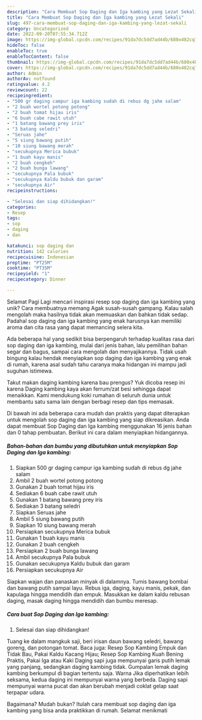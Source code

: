 ```yaml
---
description: "Cara Membuat Sop Daging dan Iga kambing yang Lezat Sekali"
title: "Cara Membuat Sop Daging dan Iga kambing yang Lezat Sekali"
slug: 497-cara-membuat-sop-daging-dan-iga-kambing-yang-lezat-sekali
category: Uncategorized
date: 2022-09-20T07:55:34.712Z
image: https://img-global.cpcdn.com/recipes/91da7dc5dd7ad44b/680x482cq70/sop-daging-dan-iga-kambing-foto-resep-utama.jpg
hideToc: false
enableToc: true
enableTocContent: false
thumbnail: https://img-global.cpcdn.com/recipes/91da7dc5dd7ad44b/680x482cq70/sop-daging-dan-iga-kambing-foto-resep-utama.jpg
cover: https://img-global.cpcdn.com/recipes/91da7dc5dd7ad44b/680x482cq70/sop-daging-dan-iga-kambing-foto-resep-utama.jpg
author: Admin
authorAv: notfound
ratingvalue: 4.2
reviewcount: 22
recipeingredient:
- "500 gr daging campur iga kambing sudah di rebus dg jahe salam"
- "2 buah wortel potong potong"
- "2 buah tomat hijau iris"
- "6 buah cabe rawit utuh"
- "1 batang bawang prey iris"
- "3 batang seledri"
- "Seruas jahe"
- "5 siung bawang putih"
- "10 siung bawang merah"
- "secukupnya Merica bubuk"
- "1 buah kayu manis"
- "2 buah cengkeh"
- "2 buah bunga lawang"
- "secukupnya Pala bubuk"
- "secukupnya Kaldu bubuk dan garam"
- "secukupnya Air"
recipeinstructions:

- "Selesai dan siap dihidangkan!"
categories:
- Resep
tags:
- sop
- daging
- dan

katakunci: sop daging dan 
nutrition: 142 calories
recipecuisine: Indonesian
preptime: "PT25M"
cooktime: "PT35M"
recipeyield: "1"
recipecategory: Dinner

---
```



Selamat Pagi Lagi mencari inspirasi resep sop daging dan iga kambing yang unik? Cara membuatnya memang Agak susah-susah gampang. Kalau salah mengolah maka hasilnya tidak akan memuaskan dan bahkan tidak sedap. Padahal sop daging dan iga kambing yang enak harusnya kan memiliki aroma dan cita rasa yang dapat memancing selera kita.


Ada beberapa hal yang sedikit bisa berpengaruh terhadap kualitas rasa dari sop daging dan iga kambing, mulai dari jenis bahan, lalu pemilihan bahan segar dan bagus, sampai cara mengolah dan menyajikannya. Tidak usah bingung kalau hendak menyiapkan sop daging dan iga kambing yang enak di rumah, karena asal sudah tahu caranya maka hidangan ini mampu jadi suguhan istimewa.

Takut makan daging kambing karena bau prengus? Yuk dicoba resep ini karena Daging kambing kaya akan ferrum/zat besi sehingga dapat menaikkan. Kami mendukung koki rumahan di seluruh dunia untuk membantu satu sama lain dengan berbagi resep dan tips memasak.


Di bawah ini ada beberapa cara mudah dan praktis yang dapat diterapkan untuk mengolah sop daging dan iga kambing yang siap dikreasikan. Anda dapat membuat Sop Daging dan Iga kambing menggunakan 16 jenis bahan dan 0 tahap pembuatan. Berikut ini cara dalam menyiapkan hidangannya.

<!--inarticleads1-->

##### Bahan-bahan dan bumbu yang dibutuhkan untuk menyiapkan Sop Daging dan Iga kambing:

1. Siapkan 500 gr daging campur iga kambing sudah di rebus dg jahe salam
1. Ambil 2 buah wortel potong potong
1. Gunakan 2 buah tomat hijau iris
1. Sediakan 6 buah cabe rawit utuh
1. Gunakan 1 batang bawang prey iris
1. Sediakan 3 batang seledri
1. Siapkan Seruas jahe
1. Ambil 5 siung bawang putih
1. Siapkan 10 siung bawang merah
1. Persiapkan secukupnya Merica bubuk
1. Gunakan 1 buah kayu manis
1. Gunakan 2 buah cengkeh
1. Persiapkan 2 buah bunga lawang
1. Ambil secukupnya Pala bubuk
1. Gunakan secukupnya Kaldu bubuk dan garam
1. Persiapkan secukupnya Air


Siapkan wajan dan panaskan minyak di dalamnya. Tumis bawang bombai dan bawang putih sampai layu. Rebus iga, daging, kayu manis, pekak, dan kapulaga hingga mendidih dan empuk. Masukkan ke dalam kaldu rebusan daging, masak daging hingga mendidih dan bumbu meresap. 

<!--inarticleads2-->

##### Cara buat Sop Daging dan Iga kambing:


1. Selesai dan siap dihidangkan!

Tuang ke dalam mangkuk saji, beri irisan daun bawang seledri, bawang goreng, dan potongan tomat. Baca juga: Resep Sop Kambing Empuk dan Tidak Bau, Pakai Kaldu Kacang Hijau; Resep Sop Kambing Kuah Bening Praktis, Pakai Iga atau Kaki Daging sapi juga mempunyai garis putih lemak yang panjang, sedangkan daging kambing tidak. Gumpalan lemak daging kambing berkumpul di bagian tertentu saja. Warna Jika diperhatikan lebih seksama, kedua daging ini mempunyai warna yang berbeda. Daging sapi mempunyai warna pucat dan akan berubah menjadi coklat gelap saat terpapar udara. 

Bagaimana? Mudah bukan? Itulah cara membuat sop daging dan iga kambing yang bisa anda praktikkan di rumah. Selamat menikmati
